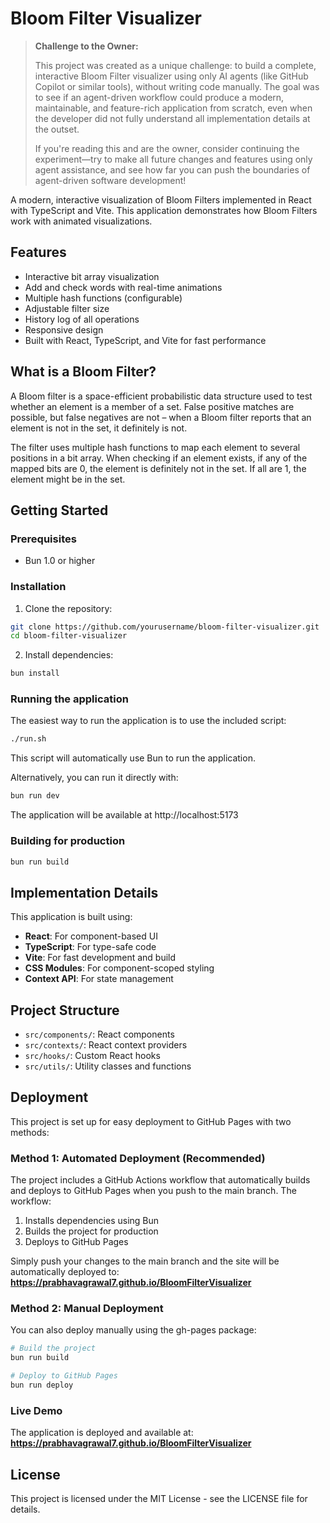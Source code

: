 # Bloom Filter Visualizer

> **Challenge to the Owner:**
> 
> This project was created as a unique challenge: to build a complete, interactive Bloom Filter visualizer using only AI agents (like GitHub Copilot or similar tools), without writing code manually. The goal was to see if an agent-driven workflow could produce a modern, maintainable, and feature-rich application from scratch, even when the developer did not fully understand all implementation details at the outset.
> 
> If you're reading this and are the owner, consider continuing the experiment—try to make all future changes and features using only agent assistance, and see how far you can push the boundaries of agent-driven software development!

A modern, interactive visualization of Bloom Filters implemented in React with TypeScript and Vite. This application demonstrates how Bloom Filters work with animated visualizations.

## Features

- Interactive bit array visualization
- Add and check words with real-time animations
- Multiple hash functions (configurable)
- Adjustable filter size
- History log of all operations
- Responsive design
- Built with React, TypeScript, and Vite for fast performance

## What is a Bloom Filter?

A Bloom filter is a space-efficient probabilistic data structure used to test whether an element is a member of a set. False positive matches are possible, but false negatives are not – when a Bloom filter reports that an element is not in the set, it definitely is not.

The filter uses multiple hash functions to map each element to several positions in a bit array. When checking if an element exists, if any of the mapped bits are 0, the element is definitely not in the set. If all are 1, the element might be in the set.

## Getting Started

### Prerequisites

- Bun 1.0 or higher

### Installation

1. Clone the repository:
```bash
git clone https://github.com/yourusername/bloom-filter-visualizer.git
cd bloom-filter-visualizer
```

2. Install dependencies:
```bash
bun install
```

### Running the application

The easiest way to run the application is to use the included script:

```bash
./run.sh
```

This script will automatically use Bun to run the application.

Alternatively, you can run it directly with:

```bash
bun run dev
```

The application will be available at http://localhost:5173

### Building for production

```bash
bun run build
```

## Implementation Details

This application is built using:

- **React**: For component-based UI
- **TypeScript**: For type-safe code
- **Vite**: For fast development and build
- **CSS Modules**: For component-scoped styling
- **Context API**: For state management

## Project Structure

- `src/components/`: React components
- `src/contexts/`: React context providers
- `src/hooks/`: Custom React hooks
- `src/utils/`: Utility classes and functions

## Deployment

This project is set up for easy deployment to GitHub Pages with two methods:

### Method 1: Automated Deployment (Recommended)

The project includes a GitHub Actions workflow that automatically builds and deploys to GitHub Pages when you push to the main branch. The workflow:

1. Installs dependencies using Bun
2. Builds the project for production
3. Deploys to GitHub Pages

Simply push your changes to the main branch and the site will be automatically deployed to:
**https://prabhavagrawal7.github.io/BloomFilterVisualizer**

### Method 2: Manual Deployment

You can also deploy manually using the gh-pages package:

```bash
# Build the project
bun run build

# Deploy to GitHub Pages
bun run deploy
```

### Live Demo

The application is deployed and available at:
**https://prabhavagrawal7.github.io/BloomFilterVisualizer**

## License

This project is licensed under the MIT License - see the LICENSE file for details.
